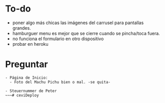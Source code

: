 # To-do

- poner algo más chicas las imágenes del carrusel para pantallas grandes.
- hamburguer menu es mejor que se cierre cuando se pincha/toca fuera.
- no funciona el formulario en otro dispositivo
- probar en heroku


# Preguntar
~~~
- Página de Inicio:
  - Foto del Machu Pichu bien o mal. -se quita-
~~~
~~~
- Steuernummer de Peter
~~~# ceviDeploy
